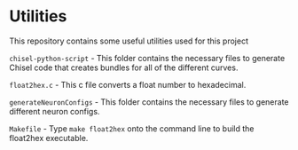 # Utilities #
This repository contains some useful utilities used for this project

`chisel-python-script` - This folder contains the necessary files to generate Chisel code that creates bundles for all of the different curves.

`float2hex.c` - This c file converts a float number to hexadecimal.

`generateNeuronConfigs` - This folder contains the necessary files to generate different neuron configs.

`Makefile` - Type `make float2hex` onto the command line to build the float2hex executable.
